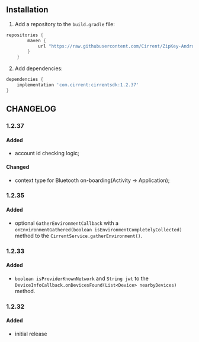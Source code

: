 ## Installation
1. Add a repository to the `build.gradle` file:
```groovy
repositories {
        maven {
            url "https://raw.githubusercontent.com/Cirrent/ZipKey-Android-SDK/master/releases"
        }
    }
```
2. Add dependencies:
```groovy
dependencies {
    implementation 'com.cirrent:cirrentsdk:1.2.37'
}
```
## CHANGELOG
### 1.2.37
#### Added
- account id checking logic;
#### Changed
- context type for Bluetooth on-boarding(Activity -> Application);
### 1.2.35
#### Added
- optional `GatherEnvironmentCallback` with a `onEnvironmentGathered(boolean isEnvironmentCompletelyCollected)` method to the `CirrentService.gatherEnvironment()`.
### 1.2.33
#### Added
- `boolean isProviderKnownNetwork` and `String jwt` to the `DeviceInfoCallback.onDevicesFound(List<Device> nearbyDevices)` method.
### 1.2.32
#### Added
- initial release
